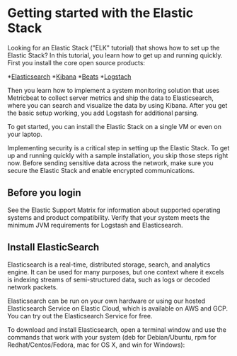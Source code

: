 # Getting started with the Elastic Stack

 Looking for an Elastic Stack ("ELK" tutorial) that shows how to set up the Elastic Stack? In this tutorial, you learn how to get up and running quickly. First you install the core open source products:
 
*[Elasticsearch](https://www.elastic.co/docs#install-elasticsearch)
*[Kibana](https://www.elastic.co/docs#install-kibana)
*[Beats](https://www.elastic.co/docs#install-beats)
*[Logstach](https://www.elastic.co/docs#install-logstash)


Then you learn how to implement a system monitoring solution that uses Metricbeat to collect server metrics and ship the data to Elasticsearch, where you can search and visualize the data by using Kibana. After you get the basic setup working, you add Logstash for additional parsing.

To get started, you can install the Elastic Stack on a single VM or even on your laptop.

Implementing security is a critical step in setting up the Elastic Stack. To get up and running quickly with a sample installation, you skip those steps right now. Before sending sensitive data across the network, make sure you secure the Elastic Stack and enable encrypted communications.

## Before you login

   See the Elastic Support Matrix for information about supported operating systems and product compatibility.
   Verify that your system meets the minimum JVM requirements for Logstash and Elasticsearch.

## Install ElasticSearch

Elasticsearch is a real-time, distributed storage, search, and analytics engine. It can be used for many purposes, but one context where it excels is indexing streams of semi-structured data, such as logs or decoded network packets.

Elasticsearch can be run on your own hardware or using our hosted Elasticsearch Service on Elastic Cloud, which is available on AWS and GCP. You can try out the Elasticsearch Service for free.

To download and install Elasticsearch, open a terminal window and use the commands that work with your system (deb for Debian/Ubuntu, rpm for Redhat/Centos/Fedora, mac for OS X, and win for Windows):
